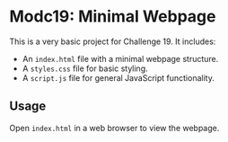 # Modc19: Minimal Webpage

This is a very basic project for Challenge 19. It includes:
- An `index.html` file with a minimal webpage structure.
- A `styles.css` file for basic styling.
- A `script.js` file for general JavaScript functionality.

## Usage
Open `index.html` in a web browser to view the webpage.
